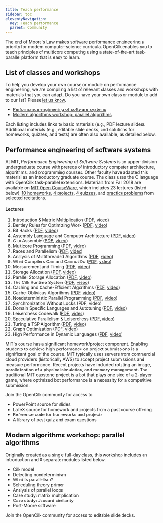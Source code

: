 ```yaml
---
title: Teach performance
sidebar: toc
eleventyNavigation:
  key: Teach performance
  parent: Community
---
```


The end of Moore's Law makes software performance engineering a priority for modern computer-science curricula.
OpenCilk enables you to teach principles of multicore computing using a state-of-the-art task-parallel platform that is easy to learn.

## List of classes and workshops

To help you develop your own course or module on performance engineering, we are compiling a list of relevant classes and workshops with materials that you can adapt. Do you have your own class or module to add to our list? Please [let us know](/contribute/contact/).
- [Performance engineering of software systems](#performance-engineering-of-software-systems)
- [Modern algorithms workshop: parallel algorithms](#modern-algorithms-workshop:-parallel-algorithms)

Each listing includes links to basic materials (e.g., PDF lecture slides). Additional materials (e.g., editable slide decks, and solutions for homeworks, quizzes, and tests) are often also available, as detailed below.

## Performance engineering of software systems

At MIT, _Performance Engineering of Software Systems_ is an upper-division undergraduate course with prereqs of introductory computer architecture, algorithms, and programming courses. Other faculty have adapted this material as an introductory graduate course. The class uses the C language with OpenCilk task-parallel extensions. Materials from Fall 2018 are available on [MIT Open CourseWare](https://ocw.mit.edu/courses/6-172-performance-engineering-of-software-systems-fall-2018/), which includes 23 lectures (listed below), [10 homeworks](https://ocw.mit.edu/courses/6-172-performance-engineering-of-software-systems-fall-2018/pages/assignments), [4 projects](https://ocw.mit.edu/courses/6-172-performance-engineering-of-software-systems-fall-2018/pages/projects), [4 quizzes](https://ocw.mit.edu/courses/6-172-performance-engineering-of-software-systems-fall-2018/pages/quizzes), and [practice problems](https://ocw.mit.edu/courses/6-172-performance-engineering-of-software-systems-fall-2018/pages/recitation-problems) from selected recitations.

#### Lectures

1. Introduction & Matrix Multiplication ([PDF](https://ocw.mit.edu/courses/6-172-performance-engineering-of-software-systems-fall-2018/resources/mit6_172f18_lec1/), [video](https://ocw.mit.edu/courses/6-172-performance-engineering-of-software-systems-fall-2018/resources/lecture-1-intro-and-matrix-multiplication/))
1. Bentley Rules for Optimizing Work ([PDF](https://ocw.mit.edu/courses/6-172-performance-engineering-of-software-systems-fall-2018/resources/mit6_172f18_lec2/), [video](https://ocw.mit.edu/courses/6-172-performance-engineering-of-software-systems-fall-2018/resources/lecture-2-bentley-rules-for-optimizing-work/))
1. Bit Hacks ([PDF](https://ocw.mit.edu/courses/6-172-performance-engineering-of-software-systems-fall-2018/resources/mit6_172f18_lec3/), [video](https://ocw.mit.edu/courses/6-172-performance-engineering-of-software-systems-fall-2018/resources/lecture-3-bit-hacks/))
1. Assembly Language and Computer Architecture ([PDF](https://ocw.mit.edu/courses/6-172-performance-engineering-of-software-systems-fall-2018/resources/mit6_172f18_lec4/), [video](https://ocw.mit.edu/courses/6-172-performance-engineering-of-software-systems-fall-2018/resources/lecture-4-assembly-language-computer-architecture/))
1. C to Assembly ([PDF](https://ocw.mit.edu/courses/6-172-performance-engineering-of-software-systems-fall-2018/resources/mit6_172f18_lec5/), [video](https://ocw.mit.edu/courses/6-172-performance-engineering-of-software-systems-fall-2018/resources/lecture-5-c-to-assembly/))
1. Multicore Programming ([PDF](https://ocw.mit.edu/courses/6-172-performance-engineering-of-software-systems-fall-2018/resources/mit6_172f18_lec6/), [video](https://ocw.mit.edu/courses/6-172-performance-engineering-of-software-systems-fall-2018/resources/lecture-6-multicore-programming/))
1. Races and Parallelism ([PDF](https://ocw.mit.edu/courses/6-172-performance-engineering-of-software-systems-fall-2018/resources/mit6_172f18_lec7/), [video](https://ocw.mit.edu/courses/6-172-performance-engineering-of-software-systems-fall-2018/resources/lecture-7-races-and-parallelism/))
1. Analysis of Multithreaded Algorithms ([PDF](https://ocw.mit.edu/courses/6-172-performance-engineering-of-software-systems-fall-2018/resources/mit6_172f18_lec8/), [video](https://ocw.mit.edu/courses/6-172-performance-engineering-of-software-systems-fall-2018/resources/lecture-8-analysis-of-multithreaded-algorithms/))
1. What Compilers Can and Cannot Do ([PDF](https://ocw.mit.edu/courses/6-172-performance-engineering-of-software-systems-fall-2018/resources/mit6_172f18_lec9/), [video](https://ocw.mit.edu/courses/6-172-performance-engineering-of-software-systems-fall-2018/resources/lecture-9-what-compilers-can-and-cannot-do/))
1. Measurement and Timing ([PDF](https://ocw.mit.edu/courses/6-172-performance-engineering-of-software-systems-fall-2018/resources/mit6_172f18_lec10/), [video](https://ocw.mit.edu/courses/6-172-performance-engineering-of-software-systems-fall-2018/resources/lecture-10-measurement-and-timing/))
1. Storage Allocation ([PDF](https://ocw.mit.edu/courses/6-172-performance-engineering-of-software-systems-fall-2018/resources/mit6_172f18_lec11/), [video](https://ocw.mit.edu/courses/6-172-performance-engineering-of-software-systems-fall-2018/resources/lecture-11-storage-allocation/))
1. Parallel Storage Allocation ([PDF](https://ocw.mit.edu/courses/6-172-performance-engineering-of-software-systems-fall-2018/resources/mit6_172f18_lec12/), [video](https://ocw.mit.edu/courses/6-172-performance-engineering-of-software-systems-fall-2018/resources/lecture-12-parallel-storage-allocation/))
1. The Cilk Runtime System ([PDF](https://ocw.mit.edu/courses/6-172-performance-engineering-of-software-systems-fall-2018/resources/mit6_172f18_lec13/), [video](https://ocw.mit.edu/courses/6-172-performance-engineering-of-software-systems-fall-2018/resources/lecture-13-the-cilk-runtime-system/))
1. Caching and Cache-Efficient Algorithms ([PDF](https://ocw.mit.edu/courses/6-172-performance-engineering-of-software-systems-fall-2018/resources/mit6_172f18_lec14/), [video](https://ocw.mit.edu/courses/6-172-performance-engineering-of-software-systems-fall-2018/resources/lecture-14-caching-and-cache-efficient-algorithms/))
1. Cache-Oblivious Algorithms ([PDF](https://ocw.mit.edu/courses/6-172-performance-engineering-of-software-systems-fall-2018/resources/mit6_172f18_lec15/), [video](https://ocw.mit.edu/courses/6-172-performance-engineering-of-software-systems-fall-2018/resources/lecture-15-cache-oblivious-algorithms/))
1. Nondeterministic Parallel Programming ([PDF](https://ocw.mit.edu/courses/6-172-performance-engineering-of-software-systems-fall-2018/resources/mit6_172f18_lec16/), [video](https://ocw.mit.edu/courses/6-172-performance-engineering-of-software-systems-fall-2018/resources/lecture-16-nondeterministic-parallel-programming/))
1. Synchronization Without Locks ([PDF](https://ocw.mit.edu/courses/6-172-performance-engineering-of-software-systems-fall-2018/resources/mit6_172f18_lec17/), [video](https://ocw.mit.edu/courses/6-172-performance-engineering-of-software-systems-fall-2018/resources/lecture-17-synchronization-without-locks/))
1. Domain Specific Languages and Autotuning ([PDF](https://ocw.mit.edu/courses/6-172-performance-engineering-of-software-systems-fall-2018/resources/mit6_172f18_lec18/), [video](https://ocw.mit.edu/courses/6-172-performance-engineering-of-software-systems-fall-2018/resources/lecture-18-domain-specific-languages-and-autotuning/))
1. Leiserchess Codewalk ([PDF](https://ocw.mit.edu/courses/6-172-performance-engineering-of-software-systems-fall-2018/resources/mit6_172f18_lec19/), [video](https://ocw.mit.edu/courses/6-172-performance-engineering-of-software-systems-fall-2018/resources/lecture-19-leiserchess-codewalk/))
1. Speculative Parallelism & Leiserchess ([PDF](https://ocw.mit.edu/courses/6-172-performance-engineering-of-software-systems-fall-2018/resources/mit6_172f18_lec20/), [video](https://ocw.mit.edu/courses/6-172-performance-engineering-of-software-systems-fall-2018/resources/lecture-20-speculative-parallelism-leiserchess/))
1. Tuning a TSP Algorithm ([PDF](https://ocw.mit.edu/courses/6-172-performance-engineering-of-software-systems-fall-2018/resources/mit6_172f18_lec21/), [video](https://ocw.mit.edu/courses/6-172-performance-engineering-of-software-systems-fall-2018/resources/lecture-21-tuning-a-tsp-algorithm/))
1. Graph Optimization ([PDF](https://ocw.mit.edu/courses/6-172-performance-engineering-of-software-systems-fall-2018/resources/mit6_172f18_lec22/), [video](https://ocw.mit.edu/courses/6-172-performance-engineering-of-software-systems-fall-2018/resources/lecture-22-graph-optimization/))
1. High Performance in Dynamic Languages ([PDF](https://ocw.mit.edu/courses/6-172-performance-engineering-of-software-systems-fall-2018/resources/mit6_172f18_lec23/), [video](https://ocw.mit.edu/courses/6-172-performance-engineering-of-software-systems-fall-2018/resources/lecture-23-high-performance-in-dynamic-languages/))

MIT's course has a significant homework/project component. Enabling students to achieve high performance on project submissions is a significant goal of the course. MIT typically uses servers from commercial cloud providers (historically AWS) to accept project submissions and measure performance.
Recent projects have included rotating an image, parallelization of a physical simulation, and memory management. The traditional MIT capstone project is a bot that plays one side of a 2-player game, where optimized bot performance is a necessity for a competitive submission.

Join the OpenCilk community for access to
- PowerPoint source for slides
- LaTeX source for homework and projects from a past course offering
- Reference code for homeworks and projects
- A library of past quiz and exam questions

## Modern algorithms workshop: parallel algorithms

Originally created as a single full-day class, this workshop includes an introduction and 8 separate modules listed below.

- Cilk model
- Detecting nondeterminism
- What Is parallelism?
- Scheduling theory primer
- Analysis of parallel loops
- Case study: matrix multiplication
- Case study: Jaccard similarity
- Post-Moore software

Join the OpenCilk community for access to editable slide decks.

